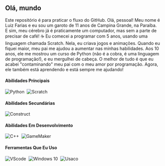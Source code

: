 ## Olá, mundo
Este repositório é para praticar o fluxo do GitHub.
Olá, pessoal! Meu nome é Luiz Farias e eu sou um garoto de 11 anos de Campina Grande, na Paraíba. E sim, meu cérebro já é praticamente um computador, mas sem a parte de precisar de café! ☕ Eu comecei a programar com 5 anos, usando uma linguagem chamada Scratch.
Nela, eu criava jogos e animações. Quando eu fiquei maior, meu pai me ajudou a aumentar nas minhas habilidades. Aos 10 anos, ele me mostrou um curso de Python (não é a cobra, é uma linguagem de programação!), e eu mergulhei de cabeça.
O melhor de tudo é que eu acabei "contaminando" meu pai com o meu amor por programação. Agora, ele também está aprendendo e está sempre me ajudando!

#### Abilidades Príncipais
![Python](https://img.shields.io/badge/Python-14354C?style=for-the-badge&logo=python&logoColor=white)&nbsp; ![Scratch](https://img.shields.io/badge/Scratch-yellow?style=for-the-badge&logo=scratch&logoColor=white)&nbsp;

#### Abilidades Secundárias
![Construct](https://img.shields.io/badge/Construct-black?style=for-the-badge&logo=construct3&logoColor=white)&nbsp;

#### Abilidades Em Desenvolvimento
![C++](https://img.shields.io/badge/C%2B%2B-00599C?style=for-the-badge&logo=c%2B%2B&logoColor=white)&nbsp; ![GameMaker](https://img.shields.io/badge/GameMaker-black?style=for-the-badge&logo=gamemaker&logoColor=white)&nbsp;

#### Ferramentas Que Eu Uso
![VScode](https://img.shields.io/badge/vscode-4285F4?style=for-the-badge&logo=vscode&logoColor=white)&nbsp;
![Windows 10](https://img.shields.io/badge/Windows_10-0078d4?style=for-the-badge&logo=windows&logoColor=white)&nbsp;
![Usaco](https://img.shields.io/badge/usaco_ide-black?style=for-the-badge&logo=&logoColor=white)&nbsp;
